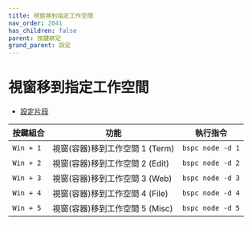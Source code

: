 ```yaml
---
title: 視窗移到指定工作空間
nav_order: 2041
has_children: false
parent: 按鍵綁定
grand_parent: 設定
---
```



# 視窗移到指定工作空間


* [設定片段](https://github.com/samwhelp/note-about-bspwm/blob/gh-pages/_demo/config/bspwm-config/main/config/bspwm/share/gen/sxhkd-gen-rc/Section/Keybind/Window/MoveToWorkspace.conf)

| 按鍵組合          | 功能     | 執行指令         |
| --------- | -------------------------------------------- | --------------------------------------------------- |
| `Win + 1` | 視窗(容器)移到工作空間 1 (Term) | `bspc node -d 1` |
| `Win + 2` | 視窗(容器)移到工作空間 2 (Edit) | `bspc node -d 2` |
| `Win + 3` | 視窗(容器)移到工作空間 3 (Web)  | `bspc node -d 3` |
| `Win + 4` | 視窗(容器)移到工作空間 4 (File) | `bspc node -d 4` |
| `Win + 5` | 視窗(容器)移到工作空間 5 (Misc) | `bspc node -d 5` |
